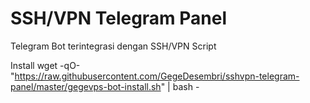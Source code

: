 # SSH/VPN Telegram Panel
Telegram Bot terintegrasi dengan SSH/VPN Script

Install
  wget -qO- "https://raw.githubusercontent.com/GegeDesembri/sshvpn-telegram-panel/master/gegevps-bot-install.sh" | bash -
